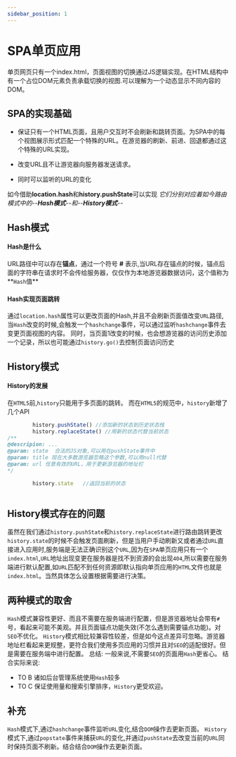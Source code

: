 ```yaml
---
sidebar_position: 1
---
```


# SPA单页应用
单页网页只有一个index.html，页面视图的切换通过JS逻辑实现。在HTML结构中有一个占位DOM元素负责承载切换的视图.可以理解为一个动态显示不同内容的DOM。

## SPA的实现基础

- 保证只有一个HTML页面，且用户交互时不会刷新和跳转页面。为SPA中的每个视图展示形式匹配一个特殊的URL。在游览器的刷新、前进、回退都通过这个特殊的URL实现。

- 改变URL且不让游览器向服务器发送请求。

- 同时可以监听的URL的变化

如今借助**location.hash**和**history.pushState**可以实现    *它们分别对应着如今路由模式中的--**Hash模式**--和--**History模式**--*

## Hash模式

#### Hash是什么
  URL路径中可以存在**锚点**，通过一个符号 **#** 表示,当URL存在锚点的时候，锚点后面的字符串在请求时不会传给服务器，仅仅作为本地游览器数据访问，这个值称为**`Hash`值**

#### Hash实现页面跳转
通过`location.hash`属性可以更改页面的Hash,并且不会刷新页面值改变`URL`路径,当`Hash`改变的时候,会触发一个`hashchange`事件，可以通过监听`hashchange`事件去变更页面视图的内容。
同时，当页面1改变的时候，也会想游览器的访问历史添加一个记录，所以也可能通过`history.go()`去控制页面访问历史


## History模式

#### History的发展
在`HTML5`前,`history`只能用于多页面的跳转。
而在`HTML5`的规范中，`history`新增了几个API

``` javascript
		history.pushState() //添加新的状态到历史状态栈
		history.replaceState() //用新的状态代替当前状态  
/**
@descripion: ...
@param: state  合法的JS对象,可以用在pushState事件中
@param: title 现在大多数游览器忽略这个参数,可以用null代替
@param: url 任意有效的URL，用于更新游览器的地址栏
*/

		history.state	//返回当前的状态
		
```  

## History模式存在的问题

虽然在我们通过`history.pushState`和`history.replaceState`进行路由跳转更改`history.state`的时候不会触发页面刷新，但是当用户手动刷新又或者通过`URL`直接进入应用时,服务端是无法正确识别这个`URL`,因为在`SPA`单页应用只有一个`index.html`,`URL`地址出现变更在服务器是找不到资源的会出现`404`,所以需要在服务端进行默认配置,如`URL`匹配不到任何资源即默认指向单页应用的`HTML`文件也就是`index.html`。当然具体怎么设置根据需要进行决策。

## 两种模式的取舍
`Hash`模式兼容性更好、而且不需要在服务端进行配置，但是游览器地址会带有`#`号，看起来可能不美观。并且页面锚点功能失效(不怎么遇到需要锚点功能)。对`SEO`不优化。
`History`模式相比较兼容性较差，但是如今这点差异可忽略。游览器地址栏看起来更规整，更符合我们使用多页应用的习惯并且对`SEO`的适配很好。但是需要在服务端中进行配置。
总结: 一般来说,不需要`SEO`的页面用`Hash`更省心。
 结合实际来说:

- TO B 诸如后台管理系统使用`Hash`较多
- TO C 保证使用量和搜索引擎排序，`History`更受欢迎。


## 补充
`Hash`模式下,通过`hashchange`事件监听`URL`变化,结合`DOM`操作去更新页面。
`History`模式下,通过`popstate`事件来捕获`URL`的变化,并通过`pushState`去改变当前的`URL`同时保持页面不刷新。结合结合`DOM`操作去更新页面。